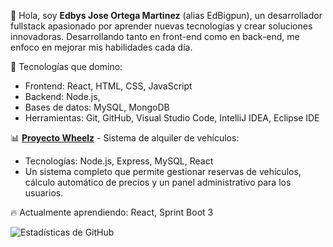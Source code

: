 👋 Hola, soy **Edbys Jose Ortega Martinez** (alias EdBigpun), un desarrollador fullstack apasionado por aprender nuevas tecnologías y crear soluciones innovadoras. Desarrollando tanto en front-end como en back-end, me enfoco en mejorar mis habilidades cada día.

🚀 Tecnologías que domino:
- Frontend: React, HTML, CSS, JavaScript
- Backend: Node.js,
- Bases de datos: MySQL, MongoDB
- Herramientas: Git, GitHub, Visual Studio Code, IntelliJ IDEA, Eclipse IDE

📊 **[Proyecto Wheelz](https://github.com/EdBigpun/wheelz)** - Sistema de alquiler de vehículos:
- Tecnologías: Node.js, Express, MySQL, React
- Un sistema completo que permite gestionar reservas de vehículos, cálculo automático de precios y un panel administrativo para los usuarios.

🔥 Actualmente aprendiendo: React, Sprint Boot 3

![Estadísticas de GitHub](https://github-readme-stats.vercel.app/api?username=EdBigpun&show_icons=true&theme=radical)
